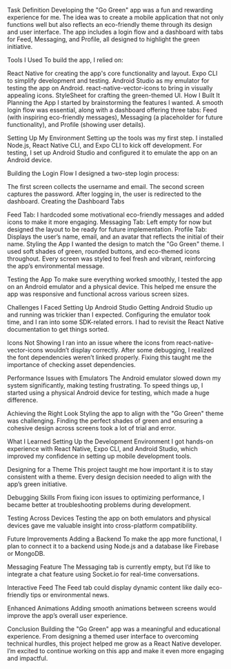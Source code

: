 Task Definition
Developing the "Go Green" app was a fun and rewarding experience for me. The idea was to create a mobile application that not only functions well but also reflects an eco-friendly theme through its design and user interface. The app includes a login flow and a dashboard with tabs for Feed, Messaging, and Profile, all designed to highlight the green initiative.

Tools I Used
To build the app, I relied on:

React Native for creating the app's core functionality and layout.
Expo CLI to simplify development and testing.
Android Studio as my emulator for testing the app on Android.
react-native-vector-icons to bring in visually appealing icons.
StyleSheet for crafting the green-themed UI.
How I Built It
Planning the App
I started by brainstorming the features I wanted. A smooth login flow was essential, along with a dashboard offering three tabs: Feed (with inspiring eco-friendly messages), Messaging (a placeholder for future functionality), and Profile (showing user details).

Setting Up My Environment
Setting up the tools was my first step. I installed Node.js, React Native CLI, and Expo CLI to kick off development. For testing, I set up Android Studio and configured it to emulate the app on an Android device.

Building the Login Flow
I designed a two-step login process:

The first screen collects the username and email.
The second screen captures the password.
After logging in, the user is redirected to the dashboard.
Creating the Dashboard Tabs

Feed Tab: I hardcoded some motivational eco-friendly messages and added icons to make it more engaging.
Messaging Tab: Left empty for now but designed the layout to be ready for future implementation.
Profile Tab: Displays the user’s name, email, and an avatar that reflects the initial of their name.
Styling the App
I wanted the design to match the "Go Green" theme. I used soft shades of green, rounded buttons, and eco-themed icons throughout. Every screen was styled to feel fresh and vibrant, reinforcing the app’s environmental message.

Testing the App
To make sure everything worked smoothly, I tested the app on an Android emulator and a physical device. This helped me ensure the app was responsive and functional across various screen sizes.

Challenges I Faced
Setting Up Android Studio
Getting Android Studio up and running was trickier than I expected. Configuring the emulator took time, and I ran into some SDK-related errors. I had to revisit the React Native documentation to get things sorted.

Icons Not Showing
I ran into an issue where the icons from react-native-vector-icons wouldn’t display correctly. After some debugging, I realized the font dependencies weren’t linked properly. Fixing this taught me the importance of checking asset dependencies.

Performance Issues with Emulators
The Android emulator slowed down my system significantly, making testing frustrating. To speed things up, I started using a physical Android device for testing, which made a huge difference.

Achieving the Right Look
Styling the app to align with the "Go Green" theme was challenging. Finding the perfect shades of green and ensuring a cohesive design across screens took a lot of trial and error.

What I Learned
Setting Up the Development Environment
I got hands-on experience with React Native, Expo CLI, and Android Studio, which improved my confidence in setting up mobile development tools.

Designing for a Theme
This project taught me how important it is to stay consistent with a theme. Every design decision needed to align with the app’s green initiative.

Debugging Skills
From fixing icon issues to optimizing performance, I became better at troubleshooting problems during development.

Testing Across Devices
Testing the app on both emulators and physical devices gave me valuable insight into cross-platform compatibility.

Future Improvements
Adding a Backend
To make the app more functional, I plan to connect it to a backend using Node.js and a database like Firebase or MongoDB.

Messaging Feature
The Messaging tab is currently empty, but I’d like to integrate a chat feature using Socket.io for real-time conversations.

Interactive Feed
The Feed tab could display dynamic content like daily eco-friendly tips or environmental news.

Enhanced Animations
Adding smooth animations between screens would improve the app’s overall user experience.

Conclusion
Building the "Go Green" app was a meaningful and educational experience. From designing a themed user interface to overcoming technical hurdles, this project helped me grow as a React Native developer. I’m excited to continue working on this app and make it even more engaging and impactful.

